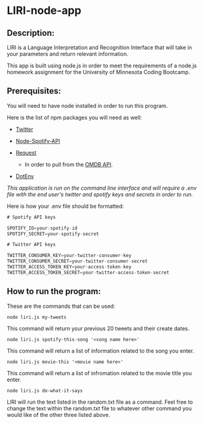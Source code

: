 # LIRI-node-app

## **Description:**

LIRI is a Language Interpretation and Recognition Interface that will take in your parameters and return relevant information.  

This app is built using node.js in order to meet the requirements of a node.js homework assignment for the University of Minnesota Coding Bootcamp.    

 

## **Prerequisites:**

You will need to have node installed in order to run this program.      

Here is the list of npm packages you will need as well: 

+ [Twitter](https://www.npmjs.com/package/twitter)
   
+ [Node-Spotify-API](https://www.npmjs.com/package/node-spotify-api)
   
+ [Request](https://www.npmjs.com/package/request)

    + In order to pull from the [OMDB API](http://www.omdbapi.com).

+ [DotEnv](https://www.npmjs.com/package/dotenv)
     


*This application is run on the command line interface and will require a .env file with the end user's twitter and spotify keys and secrets in order to run.*      

 Here is how your .env file should be formatted: 
 ```js
# Spotify API keys

SPOTIFY_ID=your-spotify-id
SPOTIFY_SECRET=your-spotify-secret

# Twitter API keys

TWITTER_CONSUMER_KEY=your-twitter-consumer-key
TWITTER_CONSUMER_SECRET=your-twitter-consumer-secret
TWITTER_ACCESS_TOKEN_KEY=your-access-token-key
TWITTER_ACCESS_TOKEN_SECRET=your-twitter-access-token-secret

```

## **How to run the program:**   

These are the commands that can be used:  

`node liri.js my-tweets`  

This command will return your previous 20 tweets and their create dates.  

`node liri.js spotify-this-song '<song name here>'`   
 
 This command will return a list of information related to the song you enter. 

`node liri.js movie-this '<movie name here>'`  

This command will return a list of infromation related to the movie title you enter.

`node liri.js do-what-it-says`  

LIRI will run the text listed in the random.txt file as a command. Feel free to change the text within the random.txt file to whatever other command you would like of the other three listed above. 
